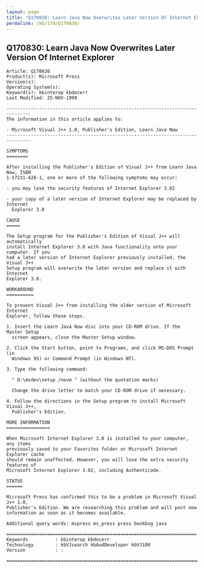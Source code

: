 ```yaml
---
layout: page
title: "Q170830: Learn Java Now Overwrites Later Version Of Internet Explorer"
permalink: /kb/170/Q170830/
---
```


## Q170830: Learn Java Now Overwrites Later Version Of Internet Explorer

	Article: Q170830
	Product(s): Microsoft Press
	Version(s): 
	Operating System(s): 
	Keyword(s): kbinterop kbdocerr
	Last Modified: 25-NOV-1999
	
	-------------------------------------------------------------------------------
	The information in this article applies to:
	
	- Microsoft Visual J++ 1.0, Publisher's Edition, Learn Java Now 
	-------------------------------------------------------------------------------
	
	SYMPTOMS
	========
	
	After installing the Publisher's Edition of Visual J++ from Learn Java Now, ISBN
	1-57231-428-1, one or more of the following symptoms may occur:
	
	- you may lose the security features of Internet Explorer 3.02
	
	- your copy of a later version of Internet Explorer may be replaced by Internet
	  Explorer 3.0
	
	CAUSE
	=====
	
	The Setup program for the Publisher's Edition of Visual J++ will automatically
	install Internet Explorer 3.0 with Java functionality onto your computer. If you
	had a later version of Internet Explorer previously installed, the Visual J++
	Setup program will overwrite the later version and replace it with Internet
	Explorer 3.0.
	
	WORKAROUND
	==========
	
	To prevent Visual J++ from installing the older version of Microsoft Internet
	Explorer, follow these steps.
	
	1. Insert the Learn Java Now disc into your CD-ROM drive. If the Master Setup
	  screen appears, close the Master Setup window.
	
	2. Click the Start button, point to Programs, and click MS-DOS Prompt (in
	  Windows 95) or Command Prompt (in Windows NT).
	
	3. Type the following command:
	
	  " D:\msdev\setup /novm " (without the quotation marks)
	
	  Change the drive letter to match your CD-ROM drive if necessary.
	
	4. Follow the directions in the Setup program to install Microsoft Visual J++,
	  Publisher's Edition.
	
	MORE INFORMATION
	================
	
	When Microsoft Internet Explorer 3.0 is installed to your computer, any items
	previously saved to your Favorites folder or Microsoft Internet Explorer cache
	should remain unaffected. However, you will lose the extra security features of
	Microsoft Internet Explorer 3.02, including Authenticode.
	
	STATUS
	======
	
	Microsoft Press has confirmed this to be a problem in Microsoft Visual J++ 1.0,
	Publisher's Edition. We are researching this problem and will post new
	information as soon as it becomes available.
	
	Additional query words: mspress ms_press press bookbug java
	
	======================================================================
	Keywords          : kbinterop kbdocerr 
	Technology        : kbVJsearch kbAudDeveloper kbVJ100
	Version           : :
	
	=============================================================================
	
